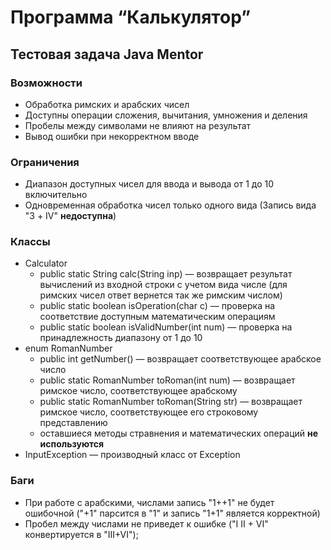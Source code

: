 # Программа “Калькулятор”

## Тестовая задача Java Mentor


### Возможности 
* Обработка римских и арабских чисел
* Доступны операции сложения, вычитания, умножения и деления
* Пробелы между символами не влияют на результат
* Вывод ошибки при некорректном вводе

### Ограничения
* Диапазон доступных чисел для ввода и вывода от 1 до 10 включительно
* Одновременная обработка чисел только одного вида (Запись вида "3 + IV" __недоступна__)

### Классы
* Calculator
  * public static String calc(String inp)         — возвращает результат вычислений из входной строки с учетом вида числе (для римских чисел ответ вернется так же римским числом)
  * public static boolean isOperation(char c)     — проверка на соответствие доступным математическим операциям
  * public static boolean isValidNumber(int num)  — проверка на принадлежность диапазону от 1 до 10
* enum RomanNumber
  * public int getNumber()                        — возвращает соответствующее арабское число
  * public static RomanNumber toRoman(int num)    — возвращает римское число, соответствующее арабскому
  * public static RomanNumber toRoman(String str) — возвращает римское число, соответствующее его строковому представлению
  * оставшиеся методы стравнения и математических операций __не используются__
* InputException             — производный класс от Exception  

### Баги
* При работе с арабскими, числами запись "1++1" не будет ошибочной ("+1" парсится в "1" и запись "1+1" является корректной)
* Пробел между числами не приведет к ошибке ("I II + VI" конвертируется в "III+VI"); 
